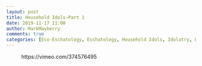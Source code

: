 ```yaml
---
layout: post
title: Household Idols—Part 1
date: 2019-11-17 11:00
author: MarkMayberry
comments: true
categories: [Eco-Eschatology, Eschatology, Household Idols, Idolatry, Last Days, Paganism, Sermon]
---
```

<!-- wp:core-embed/vimeo {"url":"https://vimeo.com/374576495","type":"video","providerNameSlug":"vimeo","className":"wp-embed-aspect-4-3 wp-has-aspect-ratio"} -->
<figure class="wp-block-embed-vimeo wp-block-embed is-type-video is-provider-vimeo wp-embed-aspect-4-3 wp-has-aspect-ratio"><div class="wp-block-embed__wrapper">
https://vimeo.com/374576495
</div></figure>
<!-- /wp:core-embed/vimeo -->
